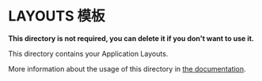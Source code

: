 # LAYOUTS 模板

**This directory is not required, you can delete it if you don't want to use it.**

This directory contains your Application Layouts.

More information about the usage of this directory in [the documentation](https://nuxtjs.org/guide/views#layouts).
